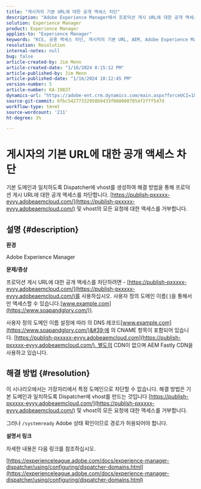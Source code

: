 ```yaml
---
title: "게시자의 기본 URL에 대한 공개 액세스 차단"
description: "Adobe Experience Manager에서 프로덕션 게시 URL에 대한 공개 액세스를 차단하는 방법을 알아봅니다."
solution: Experience Manager
product: Experience Manager
applies-to: "Experience Manager"
keywords: "KCS, 공용 액세스 차단, 게시자의 기본 URL, AEM, Adobe Experience Manager, 문제 해결, Fastly, CDN, DNS, CNAME"
resolution: Resolution
internal-notes: null
bug: false
article-created-by: Jim Menn
article-created-date: "1/16/2024 8:15:12 PM"
article-published-by: Jim Menn
article-published-date: "1/16/2024 10:12:45 PM"
version-number: 5
article-number: KA-19837
dynamics-url: "https://adobe-ent.crm.dynamics.com/main.aspx?forceUCI=1&pagetype=entityrecord&etn=knowledgearticle&id=20ac51f0-abb4-ee11-a569-6045bd006268"
source-git-commit: 6fbc54277332958b9433f0880087054f2fff547d
workflow-type: tm+mt
source-wordcount: '211'
ht-degree: 3%

---
```


# 게시자의 기본 URL에 대한 공개 액세스 차단


기본 도메인과 일치하도록 Dispatcher에 vhost를 생성하여 해결 방법을 통해 프로덕션 게시 URL에 대한 공개 액세스를 차단합니다. [https://publish-pxxxxx-eyyy.adobeaemcloud.com/](https://publish-pxxxxx-eyyy.adobeaemcloud.com/) 및 vhost의 모든 요청에 대한 액세스를 거부합니다.

## 설명 {#description}


<b>환경</b>

Adobe Experience Manager

<b>문제/증상</b>

프로덕션 게시 URL에 대한 공개 액세스를 차단하려면 - [https://publish-pxxxxx-eyyy.adobeaemcloud.com/](https://publish-pxxxxx-eyyy.adobeaemcloud.com/)를 사용하십시오. 사용자 정의 도메인 이름( )을 통해서만 액세스할 수 있습니다.[www.example.com](https://www.soapandglory.com/)).

사용자 정의 도메인 이름 설정에 따라 의 DNS 레코드[www.example.com](https://www.soapandglory.com/)&#39;에 의 CNAME 항목이 포함되어 있습니다. [https://publish-pxxxxx-eyyy.adobeaemcloud.com](https://publish-pxxxxx-eyyy.adobeaemcloud.com/). 별도의 CDN이 없으며 AEM Fastly CDN을 사용하고 있습니다.


## 해결 방법 {#resolution}


이 시나리오에서는 가장자리에서 특정 도메인으로 차단할 수 없습니다. 해결 방법은 기본 도메인과 일치하도록 Dispatcher에 vhost를 만드는 것입니다 [https://publish-pxxxxx-eyyy.adobeaemcloud.com/](https://publish-pxxxxx-eyyy.adobeaemcloud.com/) 및 vhost의 모든 요청에 대한 액세스를 거부합니다.

그러나 `/systemready` Adobe 상태 확인이므로 경로가 허용되어야 합니다.

<b>설명서 링크</b>

자세한 내용은 다음 링크를 참조하십시오.

[https://experienceleague.adobe.com/docs/experience-manager-dispatcher/using/configuring/dispatcher-domains.html](https://experienceleague.adobe.com/docs/experience-manager-dispatcher/using/configuring/dispatcher-domains.html)

